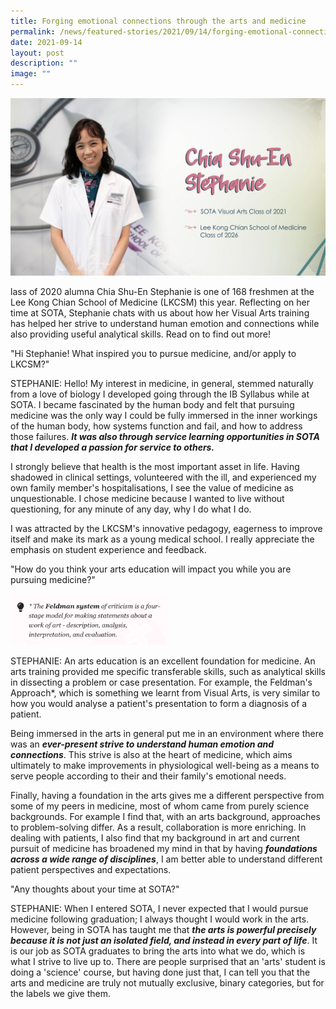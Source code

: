 ```yaml
---
title: Forging emotional connections through the arts and medicine
permalink: /news/featured-stories/2021/09/14/forging-emotional-connections-through-the-arts-and-medicine/
date: 2021-09-14
layout: post
description: ""
image: ""
---
```

![](/images/stephanie-chia.jpg)

lass of 2020 alumna Chia Shu-En Stephanie is one of 168 freshmen at the Lee Kong Chian School of Medicine (LKCSM) this year. Reflecting on her time at SOTA, Stephanie chats with us about how her Visual Arts training has helped her strive to understand human emotion and connections while also providing useful analytical skills. Read on to find out more!  

"Hi Stephanie! What inspired you to pursue medicine, and/or apply to LKCSM?"

STEPHANIE: Hello! My interest in medicine, in general, stemmed naturally from a love of biology I developed going through the IB Syllabus while at SOTA. I became fascinated by the human body and felt that pursuing medicine was the only way I could be fully immersed in the inner workings of the human body, how systems function and fail, and how to address those failures.&nbsp;**_It was also through service learning opportunities in SOTA that I developed a passion for service to others._**  
  
I strongly believe that health is the most important asset in life. Having shadowed in clinical settings, volunteered with the ill, and experienced my own family member's hospitalisations, I see the value of medicine as unquestionable. I chose medicine because I wanted to live without questioning, for any minute of any day, why I do what I do.  
  
I was attracted by the LKCSM's innovative pedagogy, eagerness to improve itself and make its mark as a young medical school. I really appreciate the emphasis on student experience and feedback.

"How do you think your arts education will impact you while you are pursuing medicine?"

<img style="width:50%" src="/images/stephanie-chia-1.png">
		 
STEPHANIE: An arts education is an excellent foundation for medicine. An arts training provided me specific transferable skills, such as analytical skills in dissecting a problem or case presentation. For example, the Feldman's Approach\*, which is something we learnt from Visual Arts, is very similar to how you would analyse a patient's presentation to form a diagnosis of a patient.  
  
Being immersed in the arts in general put me in an environment where there was an&nbsp;**_ever-present strive to understand human emotion and connections_**. This strive is also at the heart of medicine, which aims ultimately to make improvements in physiological well-being as a means to serve people according to their and their family's emotional needs.  
  
Finally, having a foundation in the arts gives me a different perspective from some of my peers in medicine, most of whom came from purely science backgrounds. For example I find that, with an arts background, approaches to problem-solving differ. As a result, collaboration is more enriching. In dealing with patients, I also find that my background in art and current pursuit of medicine has broadened my mind in that by having&nbsp;**_foundations across a wide range of disciplines_**, I am better able to understand different patient perspectives and expectations.

"Any thoughts about your time at SOTA?"

STEPHANIE: When I entered SOTA, I never expected that I would pursue medicine following graduation; I always thought I would work in the arts. However, being in SOTA has taught me that&nbsp;**_the arts is powerful precisely because it is not just an isolated field, and instead in every part of life_**. It is our job as SOTA graduates to bring the arts into what we do, which is what I strive to live up to. There are people surprised that an 'arts' student is doing a 'science' course, but having done just that, I can tell you that the arts and medicine are truly not mutually exclusive, binary categories, but for the labels we give them.